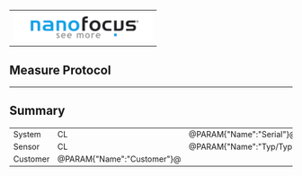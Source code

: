 <!--   EvalAlgoName=NFTopoInfo -->
 ||
|-:|
|![](logo.png)|

## Measure Protocol

---
## Summary


||||
|-|-|-|
|System|   CL | @PARAM{"Name":"Serial"}@ |
|Sensor| CL    |    @PARAM{"Name":"Typ/Type","Precision":12}@| 
 |Customer| @PARAM{"Name":"Customer"}@||

<span id="output">
</span>




<div id="resultsArea"> </div>


<script>

let table = document.createElement("table");
table.id = "tableResults";

var row = null;
var head = table.insertRow();
head.insertCell().textContent = "";
head.insertCell().textContent = "nominal value";
head.insertCell().textContent = "actual value";
head.insertCell().textContent = "status";

 
 
for (i = 0; i < sessionStorage.length; i++) {
  
  x = sessionStorage.key(i);
  
  if(x.includes("Result"))
  {
   var data = JSON.parse(sessionStorage.getItem(x));
   
   
     row = table.insertRow();  // DOM method for creating table rows
     var desc = (x.split("_"));
	 if(desc.length == 3) 
	 {
		row.insertCell().textContent =  desc[0] + " "  +  desc[2] ;
     }
	 else
	 {
	 row.insertCell().textContent =  desc[0] + " " ;
	 }
	 row.insertCell().textContent =  data["nominal"];      
     row.insertCell().textContent =  data["value"];
	 row.insertCell().textContent =  data["status"];
	 
	 
   
  }
}

// Adding the entire table to the   tag
document.getElementById("resultsArea").appendChild(table);



</script>